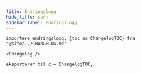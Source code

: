 ```yaml
---
title: Endringslogg
hide_title: sann
sidebar_label: Endringslogg
---
```


```mdx-code-block
importere endringslogg, {toc as ChangelogTOC} fra "@site/../CHANGELOG.md"

<Changelog />

eksporterer til c = ChangelogTOC;
```
